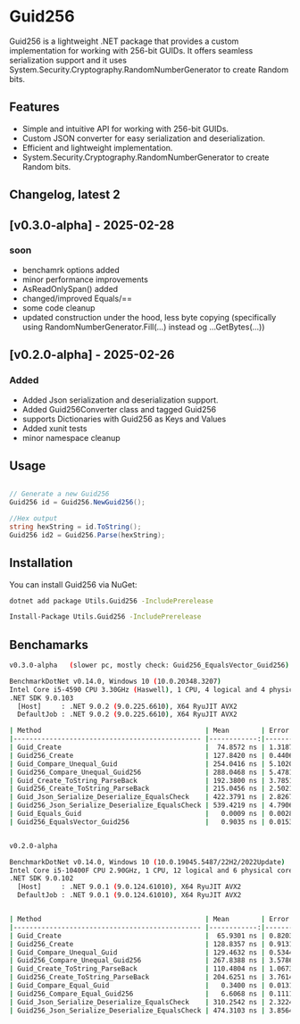 # Guid256

Guid256 is a lightweight .NET package that provides a custom implementation for working with 256-bit GUIDs. It offers seamless serialization support and it uses System.Security.Cryptography.RandomNumberGenerator to create Random bits.

## Features

- Simple and intuitive API for working with 256-bit GUIDs.
- Custom JSON converter for easy serialization and deserialization.
- Efficient and lightweight implementation.
- System.Security.Cryptography.RandomNumberGenerator to create Random bits.


## Changelog, latest 2

## [v0.3.0-alpha] - 2025-02-28
### soon

- benchamrk options added
- minor performance improvements
- AsReadOnlySpan<byte>() added
- changed/improved Equals/==
- some code cleanup
- updated construction under the hood, less byte copying (specifically using RandomNumberGenerator.Fill(...) instead og ...GetBytes(...))

## [v0.2.0-alpha] - 2025-02-26
### Added

- Added Json serialization and deserialization support.
- Added Guid256Converter class and tagged Guid256
- supports Dictionaries with Guid256 as Keys and Values
- Added xunit tests
- minor namespace cleanup

## Usage

```csharp

// Generate a new Guid256
Guid256 id = Guid256.NewGuid256();

//Hex output
string hexString = id.ToString();
Guid256 id2 = Guid256.Parse(hexString);
```
## Installation

You can install Guid256 via NuGet:

```sh
dotnet add package Utils.Guid256 -IncludePrerelease
```

```sh
Install-Package Utils.Guid256 -IncludePrerelease
```

## Benchamarks

```sh
v0.3.0-alpha   (slower pc, mostly check: Guid256_EqualsVector_Guid256) // same as ==

BenchmarkDotNet v0.14.0, Windows 10 (10.0.20348.3207)
Intel Core i5-4590 CPU 3.30GHz (Haswell), 1 CPU, 4 logical and 4 physical cores
.NET SDK 9.0.103
  [Host]     : .NET 9.0.2 (9.0.225.6610), X64 RyuJIT AVX2
  DefaultJob : .NET 9.0.2 (9.0.225.6610), X64 RyuJIT AVX2

| Method                                         | Mean        | Error     | StdDev    | Median      |
|----------------------------------------------- |------------:|----------:|----------:|------------:|
| Guid_Create                                    |  74.8572 ns | 1.3187 ns | 1.1690 ns |  74.4903 ns |
| Guid256_Create                                 | 127.8420 ns | 0.4406 ns | 0.4121 ns | 127.7301 ns |
| Guid_Compare_Unequal_Guid                      | 254.0416 ns | 5.1020 ns | 7.6364 ns | 256.8759 ns |
| Guid256_Compare_Unequal_Guid256                | 288.0468 ns | 5.4781 ns | 6.3086 ns | 289.4676 ns |
| Guid_Create_ToString_ParseBack                 | 192.3800 ns | 3.7851 ns | 3.7174 ns | 193.2059 ns |
| Guid256_Create_ToString_ParseBack              | 215.0456 ns | 2.5021 ns | 2.3405 ns | 215.2803 ns |
| Guid_Json_Serialize_Deserialize_EqualsCheck    | 422.3791 ns | 2.8267 ns | 2.5058 ns | 421.4676 ns |
| Guid256_Json_Serialize_Deserialize_EqualsCheck | 539.4219 ns | 4.7906 ns | 4.2467 ns | 538.7524 ns |
| Guid_Equals_Guid                               |   0.0009 ns | 0.0028 ns | 0.0026 ns |   0.0000 ns |
| Guid256_EqualsVector_Guid256                   |   0.9035 ns | 0.0153 ns | 0.0128 ns |   0.9049 ns |
```


```sh

v0.2.0-alpha

BenchmarkDotNet v0.14.0, Windows 10 (10.0.19045.5487/22H2/2022Update)
Intel Core i5-10400F CPU 2.90GHz, 1 CPU, 12 logical and 6 physical cores
.NET SDK 9.0.102
  [Host]     : .NET 9.0.1 (9.0.124.61010), X64 RyuJIT AVX2
  DefaultJob : .NET 9.0.1 (9.0.124.61010), X64 RyuJIT AVX2


| Method                                         | Mean        | Error     | StdDev    |
|----------------------------------------------- |------------:|----------:|----------:|
| Guid_Create                                    |  65.9301 ns | 0.8203 ns | 0.7673 ns |
| Guid256_Create                                 | 128.8357 ns | 0.9131 ns | 0.8094 ns |
| Guid_Compare_Unequal_Guid                      | 129.4632 ns | 0.5344 ns | 0.4462 ns |
| Guid256_Compare_Unequal_Guid256                | 267.8388 ns | 3.5786 ns | 3.3475 ns |
| Guid_Create_ToString_ParseBack                 | 110.4804 ns | 1.0673 ns | 0.9462 ns |
| Guid256_Create_ToString_ParseBack              | 204.6251 ns | 3.7614 ns | 3.3343 ns |
| Guid_Compare_Equal_Guid                        |   0.3400 ns | 0.0131 ns | 0.0123 ns |
| Guid256_Compare_Equal_Guid256                  |   6.6068 ns | 0.1111 ns | 0.1040 ns |
| Guid_Json_Serialize_Deserialize_EqualsCheck    | 310.2542 ns | 2.3224 ns | 2.0587 ns |
| Guid256_Json_Serialize_Deserialize_EqualsCheck | 474.3103 ns | 3.8564 ns | 3.0108 ns |
```